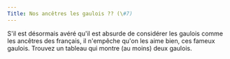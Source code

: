 ```yaml
---
Title: Nos ancêtres les gaulois ?? (\#7)
---
```


S'il est désormais avéré qu'il est absurde de considérer les gaulois comme les ancêtres des français, il n'empêche qu'on les aime bien, ces fameux gaulois. Trouvez un tableau qui montre (au moins) deux gaulois.
